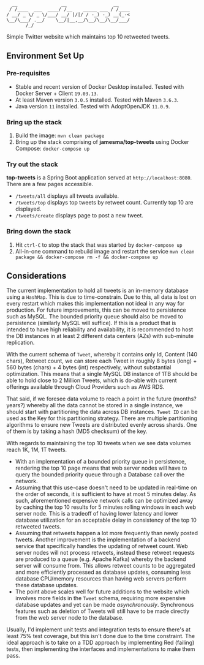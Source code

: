 ```
  __                __                 __    
 / /____  ___  ____/ /__    _____ ___ / /____
/ __/ _ \/ _ \/___/ __/ |/|/ / -_) -_) __(_-<
\__/\___/ .__/    \__/|__,__/\__/\__/\__/___/
       /_/                                   
```

Simple Twitter website which maintains top 10 retweeted tweets.

Environment Set Up
------------------

### Pre-requisites

* Stable and recent version of Docker Desktop installed. Tested with Docker Server + Client `19.03.13`.
* At least Maven version `3.0.5` installed. Tested with Maven `3.6.3`.
* Java version `11` installed. Tested with AdoptOpenJDK `11.0.9`.

### Bring up the stack

1. Build the image: `mvn clean package`
2. Bring up the stack comprising of **jamesma/top-tweets** using Docker Compose: `docker-compose up`

### Try out the stack

**top-tweets** is a Spring Boot application served at `http://localhost:8080`. There are a few pages accessible.

* `/tweets/all` displays all tweets available.
* `/tweets/top` displays top tweets by retweet count. Currently top 10 are displayed.
* `/tweets/create` displays page to post a new tweet.

### Bring down the stack

1. Hit `ctrl-C` to stop the stack that was started by `docker-compose up`
2. All-in-one command to rebuild image and restart the service `mvn clean package && docker-compose rm -f && docker-compose up`

Considerations
--------------

The current implementation to hold all tweets is an in-memory database using a `HashMap`. This is due to time-constrain.
Due to this, all data is lost on every restart which makes this implementation not ideal in any way for production.
For future improvements, this can be moved to persistence such as MySQL. The bounded priority queue should also be moved
to persistence (similarly MySQL will suffice). If this is a product that is intended to have high reliability and 
availability, it is recommended to host the DB instances in at least 2 different data centers (AZs) with sub-minute 
replication.

With the current schema of `Tweet`, whereby it contains only Id, Content (140 chars), Retweet count, we can store each
Tweet in roughly 8 bytes (long) + 560 bytes (chars) + 4 bytes (int) respectively, without substantial optimization. This
means that a single MySQL DB instance of 1TB should be able to hold close to 2 Million Tweets, which is do-able with
current offerings available through Cloud Providers such as AWS RDS.

That said, if we foresee data volume to reach a point in the future (months? years?) whereby all the data cannot be 
stored in a single instance, we should start with partitioning the data across DB instances. `Tweet ID` can be used as
the Key for this partitioning strategy. There are multiple partitioning algorithms to ensure new Tweets are distributed
evenly across shards. One of them is by taking a hash (MD5 checksum) of the key.

With regards to maintaining the top 10 tweets when we see data volumes reach 1K, 1M, 1T tweets.
* With an implementation of a bounded priority queue in persistence, rendering the top 10 page means that web server
nodes will have to query the bounded priority queue through a Database call over the network.
* Assuming that this use-case doesn't need to be updated in real-time on the order of seconds, it is sufficient to have
at most 5 minutes delay. As such, aforementioned expensive network calls can be optimized away by caching the top 10 
results for 5 minutes rolling windows in each web server node. This is a tradeoff of having lower latency and lower 
database utilization for an acceptable delay in consistency of the top 10 retweeted tweets.
* Assuming that retweets happen a lot more frequently than newly posted tweets. Another improvement is the 
implementation of a backend service that specifically handles the updating of retweet count. Web server nodes will not
process retweets, instead these retweet requests are produced to a queue (e.g. Apache Kafka) whereby the backend server
will consume from. This allows retweet counts to be aggregated and more efficiently processed as database updates,
consuming less database CPU/memory resources than having web servers perform these database updates.
* The point above scales well for future additions to the website which involves more fields in the `Tweet` schema,
requiring more expensive database updates and yet can be made *asynchronously*. Synchronous features such as deletion of
Tweets will still have to be made directly from the web server node to the database.

Usually, I'd implement unit tests and integration tests to ensure there's at least 75% test coverage, but this isn't
done due to the time constraint. The ideal approach is to take on a TDD approach by implementing Red (failing) tests,
then implementing the interfaces and implementations to make them pass.